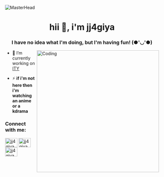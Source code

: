 ![MasterHead](https://i.pinimg.com/originals/09/63/50/09635075424e1fe559d51b3b3aef1251.jpg)
<h1 align="center">hii 👋, i'm jj4giya</h1>
<h3 align="center">I have no idea what I'm doing, but I'm having fun! (●'◡'●)</h3>
<img align="right" alt="Coding" width="400" src="https://media.tenor.com/p51HUMLXK70AAAAC/hi-twice.gif">

- 🔭 I’m currently working on [ITY](https://github.com/jj4giya/ity)

- ⚡ **if i'm not here then i'm watching an anime or a kdrama**

<h3 align="left">Connect with me:</h3>
<p align="left">
<a href="https://twitter.com/jj4giya" target="blank"><img align="center" src="https://raw.githubusercontent.com/rahuldkjain/github-profile-readme-generator/master/src/images/icons/Social/twitter.svg" alt="jj4giya" height="30" width="40" /></a>
<a href="https://instagram.com/jj4giya" target="blank"><img align="center" src="https://raw.githubusercontent.com/rahuldkjain/github-profile-readme-generator/master/src/images/icons/Social/instagram.svg" alt="jj4giya" height="30" width="40" /></a>
<a href="https://www.youtube.com/c/jj4giya" target="blank"><img align="center" src="https://raw.githubusercontent.com/rahuldkjain/github-profile-readme-generator/master/src/images/icons/Social/youtube.svg" alt="jj4giya" height="30" width="40" /></a>
</p>

